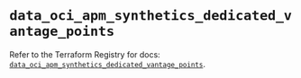 # `data_oci_apm_synthetics_dedicated_vantage_points`

Refer to the Terraform Registry for docs: [`data_oci_apm_synthetics_dedicated_vantage_points`](https://registry.terraform.io/providers/oracle/oci/7.19.0/docs/data-sources/apm_synthetics_dedicated_vantage_points).
